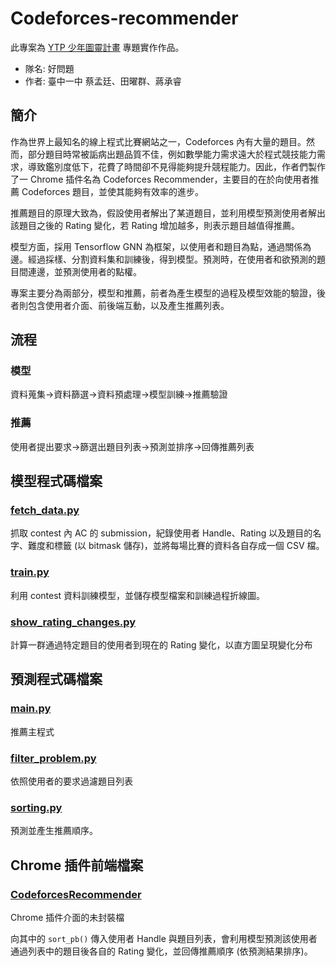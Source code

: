 # Codeforces-recommender

此專案為 [YTP 少年圖靈計畫](https://www.tw-ytp.org/) 專題實作作品。

* 隊名: 好問題
* 作者: 臺中一中 蔡孟廷、田曜群、蔣承睿

## 簡介

作為世界上最知名的線上程式比賽網站之一，Codeforces 內有大量的題目。然而，部分題目時常被詬病出題品質不佳，例如數學能力需求遠大於程式競技能力需求，導致鑑別度低下，花費了時間卻不見得能夠提升競程能力。因此，作者們製作了一 Chrome 插件名為 Codeforces Recommender，主要目的在於向使用者推薦 Codeforces 題目，並使其能夠有效率的進步。

推薦題目的原理大致為，假設使用者解出了某道題目，並利用模型預測使用者解出該題目之後的 Rating 變化，若 Rating 增加越多，則表示題目越值得推薦。

模型方面，採用 Tensorflow GNN 為框架，以使用者和題目為點，通過關係為邊。經過採樣、分割資料集和訓練後，得到模型。預測時，在使用者和欲預測的題目間連邊，並預測使用者的點權。

專案主要分為兩部分，模型和推薦，前者為產生模型的過程及模型效能的驗證，後者則包含使用者介面、前後端互動，以及產生推薦列表。

## 流程

### 模型

資料蒐集->資料篩選->資料預處理->模型訓練->推薦驗證

### 推薦

使用者提出要求->篩選出題目列表->預測並排序->回傳推薦列表

## 模型程式碼檔案

### [fetch_data.py](https://github.com/CFRecommender/Codeforces-Recommender/blob/main/fetch_data.py) 


抓取 contest 內 AC 的 submission，紀錄使用者 Handle、Rating 以及題目的名字、難度和標籤 (以 bitmask 儲存)，並將每場比賽的資料各自存成一個 CSV 檔。

### [train.py](https://github.com/CFRecommender/Codeforces-Recommender/blob/main/train.py)
利用 contest 資料訓練模型，並儲存模型檔案和訓練過程折線圖。

### [show_rating_changes.py](https://github.com/CFRecommender/Codeforces-Recommender/blob/main/show_rating_changes.py)
計算一群通過特定題目的使用者到現在的 Rating 變化，以直方圖呈現變化分布

## 預測程式碼檔案

### [main.py](https://github.com/CFRecommender/Codeforces-Recommender/blob/main/main.py)
推薦主程式

### [filter_problem.py](https://github.com/CFRecommender/Codeforces-Recommender/blob/main/filter_problem.py)
依照使用者的要求過濾題目列表

### [sorting.py](https://github.com/CFRecommender/Codeforces-Recommender/blob/main/sorting.py)
預測並產生推薦順序。

## Chrome 插件前端檔案

### [CodeforcesRecommender](https://github.com/CFRecommender/Codeforces-Recommender/tree/main/CodeforcesRecommender)
Chrome 插件介面的未封裝檔

向其中的 `sort_pb()` 傳入使用者 Handle 與題目列表，會利用模型預測該使用者通過列表中的題目後各自的 Rating 變化，並回傳推薦順序 (依預測結果排序)。
